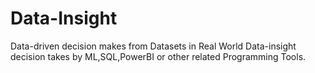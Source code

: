 # Data-Insight
Data-driven decision makes from Datasets in Real World
Data-insight decision takes by ML,SQL,PowerBI or other related Programming Tools.
